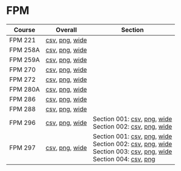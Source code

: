 # FPM

| Course | Overall | Section |
| ------ | ------- | ------- |
| FPM 221 | [csv](https://github.com/UCSD-Historical-Enrollment-Data/2023Fall/blob/main/overall/FPM%20221.csv), [png](https://raw.githubusercontent.com/UCSD-Historical-Enrollment-Data/2023Fall/main/plot_overall/FPM%20221.png), [wide](https://raw.githubusercontent.com/UCSD-Historical-Enrollment-Data/2023Fall/main/plot_overall_wide/FPM%20221.png) |  |
| FPM 258A | [csv](https://github.com/UCSD-Historical-Enrollment-Data/2023Fall/blob/main/overall/FPM%20258A.csv), [png](https://raw.githubusercontent.com/UCSD-Historical-Enrollment-Data/2023Fall/main/plot_overall/FPM%20258A.png), [wide](https://raw.githubusercontent.com/UCSD-Historical-Enrollment-Data/2023Fall/main/plot_overall_wide/FPM%20258A.png) |  |
| FPM 259A | [csv](https://github.com/UCSD-Historical-Enrollment-Data/2023Fall/blob/main/overall/FPM%20259A.csv), [png](https://raw.githubusercontent.com/UCSD-Historical-Enrollment-Data/2023Fall/main/plot_overall/FPM%20259A.png), [wide](https://raw.githubusercontent.com/UCSD-Historical-Enrollment-Data/2023Fall/main/plot_overall_wide/FPM%20259A.png) |  |
| FPM 270 | [csv](https://github.com/UCSD-Historical-Enrollment-Data/2023Fall/blob/main/overall/FPM%20270.csv), [png](https://raw.githubusercontent.com/UCSD-Historical-Enrollment-Data/2023Fall/main/plot_overall/FPM%20270.png), [wide](https://raw.githubusercontent.com/UCSD-Historical-Enrollment-Data/2023Fall/main/plot_overall_wide/FPM%20270.png) |  |
| FPM 272 | [csv](https://github.com/UCSD-Historical-Enrollment-Data/2023Fall/blob/main/overall/FPM%20272.csv), [png](https://raw.githubusercontent.com/UCSD-Historical-Enrollment-Data/2023Fall/main/plot_overall/FPM%20272.png), [wide](https://raw.githubusercontent.com/UCSD-Historical-Enrollment-Data/2023Fall/main/plot_overall_wide/FPM%20272.png) |  |
| FPM 280A | [csv](https://github.com/UCSD-Historical-Enrollment-Data/2023Fall/blob/main/overall/FPM%20280A.csv), [png](https://raw.githubusercontent.com/UCSD-Historical-Enrollment-Data/2023Fall/main/plot_overall/FPM%20280A.png), [wide](https://raw.githubusercontent.com/UCSD-Historical-Enrollment-Data/2023Fall/main/plot_overall_wide/FPM%20280A.png) |  |
| FPM 286 | [csv](https://github.com/UCSD-Historical-Enrollment-Data/2023Fall/blob/main/overall/FPM%20286.csv), [png](https://raw.githubusercontent.com/UCSD-Historical-Enrollment-Data/2023Fall/main/plot_overall/FPM%20286.png), [wide](https://raw.githubusercontent.com/UCSD-Historical-Enrollment-Data/2023Fall/main/plot_overall_wide/FPM%20286.png) |  |
| FPM 288 | [csv](https://github.com/UCSD-Historical-Enrollment-Data/2023Fall/blob/main/overall/FPM%20288.csv), [png](https://raw.githubusercontent.com/UCSD-Historical-Enrollment-Data/2023Fall/main/plot_overall/FPM%20288.png), [wide](https://raw.githubusercontent.com/UCSD-Historical-Enrollment-Data/2023Fall/main/plot_overall_wide/FPM%20288.png) |  |
| FPM 296 | [csv](https://github.com/UCSD-Historical-Enrollment-Data/2023Fall/blob/main/overall/FPM%20296.csv), [png](https://raw.githubusercontent.com/UCSD-Historical-Enrollment-Data/2023Fall/main/plot_overall/FPM%20296.png), [wide](https://raw.githubusercontent.com/UCSD-Historical-Enrollment-Data/2023Fall/main/plot_overall_wide/FPM%20296.png) | Section 001: [csv](https://github.com/UCSD-Historical-Enrollment-Data/2023Fall/blob/main/section/FPM%20296_001.csv), [png](https://raw.githubusercontent.com/UCSD-Historical-Enrollment-Data/2023Fall/main/plot_section/FPM%20296_001.png), [wide](https://raw.githubusercontent.com/UCSD-Historical-Enrollment-Data/2023Fall/main/plot_section_wide/FPM%20296_001.png)<br>Section 002: [csv](https://github.com/UCSD-Historical-Enrollment-Data/2023Fall/blob/main/section/FPM%20296_002.csv), [png](https://raw.githubusercontent.com/UCSD-Historical-Enrollment-Data/2023Fall/main/plot_section/FPM%20296_002.png), [wide](https://raw.githubusercontent.com/UCSD-Historical-Enrollment-Data/2023Fall/main/plot_section_wide/FPM%20296_002.png) |
| FPM 297 | [csv](https://github.com/UCSD-Historical-Enrollment-Data/2023Fall/blob/main/overall/FPM%20297.csv), [png](https://raw.githubusercontent.com/UCSD-Historical-Enrollment-Data/2023Fall/main/plot_overall/FPM%20297.png), [wide](https://raw.githubusercontent.com/UCSD-Historical-Enrollment-Data/2023Fall/main/plot_overall_wide/FPM%20297.png) | Section 001: [csv](https://github.com/UCSD-Historical-Enrollment-Data/2023Fall/blob/main/section/FPM%20297_001.csv), [png](https://raw.githubusercontent.com/UCSD-Historical-Enrollment-Data/2023Fall/main/plot_section/FPM%20297_001.png), [wide](https://raw.githubusercontent.com/UCSD-Historical-Enrollment-Data/2023Fall/main/plot_section_wide/FPM%20297_001.png)<br>Section 002: [csv](https://github.com/UCSD-Historical-Enrollment-Data/2023Fall/blob/main/section/FPM%20297_002.csv), [png](https://raw.githubusercontent.com/UCSD-Historical-Enrollment-Data/2023Fall/main/plot_section/FPM%20297_002.png), [wide](https://raw.githubusercontent.com/UCSD-Historical-Enrollment-Data/2023Fall/main/plot_section_wide/FPM%20297_002.png)<br>Section 003: [csv](https://github.com/UCSD-Historical-Enrollment-Data/2023Fall/blob/main/section/FPM%20297_003.csv), [png](https://raw.githubusercontent.com/UCSD-Historical-Enrollment-Data/2023Fall/main/plot_section/FPM%20297_003.png), [wide](https://raw.githubusercontent.com/UCSD-Historical-Enrollment-Data/2023Fall/main/plot_section_wide/FPM%20297_003.png)<br>Section 004: [csv](https://github.com/UCSD-Historical-Enrollment-Data/2023Fall/blob/main/section/FPM%20297_004.csv), [png](https://raw.githubusercontent.com/UCSD-Historical-Enrollment-Data/2023Fall/main/plot_section/FPM%20297_004.png) |
